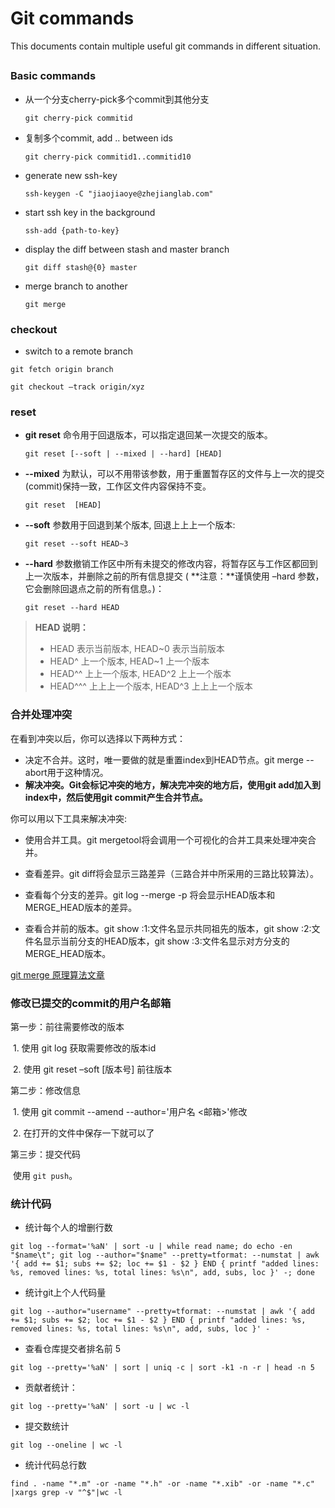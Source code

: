 # Git commands

This documents contain multiple useful git commands in different situation.

## 

### Basic commands

* 从一个分支cherry-pick多个commit到其他分支

  `git cherry-pick commitid`

* 复制多个coｍmit, add .. between ids

  `git cherry-pick commitid1..commitid10`

* generate new ssh-key

  `ssh-keygen -C "jiaojiaoye@zhejianglab.com" `

* start ssh key in the background

  `ssh-add {path-to-key}` 

* display the diff between stash and master branch

  `git diff stash@{0} master`

* merge branch to another

  `git merge`

### checkout

* switch to a remote branch

```
git fetch origin branch

git checkout –track origin/xyz
```

### reset

* **git reset** 命令用于回退版本，可以指定退回某一次提交的版本。

  `git reset [--soft | --mixed | --hard] [HEAD]`

* **--mixed** 为默认，可以不用带该参数，用于重置暂存区的文件与上一次的提交(commit)保持一致，工作区文件内容保持不变。

  `git reset  [HEAD] `

* **--soft** 参数用于回退到某个版本, 回退上上上一个版本:  

  `git reset --soft HEAD~3` 

* **--hard** 参数撤销工作区中所有未提交的修改内容，将暂存区与工作区都回到上一次版本，并删除之前的所有信息提交 ( **注意：**谨慎使用 –hard 参数，它会删除回退点之前的所有信息。)：

  `git reset --hard HEAD`

> **HEAD 说明：**
>
> - HEAD 表示当前版本, HEAD~0 表示当前版本
> - HEAD^ 上一个版本, HEAD~1 上一个版本
> - HEAD^^ 上上一个版本, HEAD^2 上上一个版本
> - HEAD^^^ 上上上一个版本, HEAD^3 上上上一个版本
>



### 合并处理冲突

在看到冲突以后，你可以选择以下两种方式：

- 决定不合并。这时，唯一要做的就是重置index到HEAD节点。git merge --abort用于这种情况。
- **解决冲突。Git会标记冲突的地方，解决完冲突的地方后，使用****git add****加入到index中，然后使用****git commit****产生合并节点。**

你可以用以下工具来解决冲突:

- 使用合并工具。git mergetool将会调用一个可视化的合并工具来处理冲突合并。
- 查看差异。git diff将会显示三路差异（三路合并中所采用的三路比较算法）。

- 查看每个分支的差异。git log --merge -p 将会显示HEAD版本和MERGE_HEAD版本的差异。
- 查看合并前的版本。git show :1:文件名显示共同祖先的版本，git show :2:文件名显示当前分支的HEAD版本，git show :3:文件名显示对方分支的MERGE_HEAD版本。

[git merge 原理算法文章](https://blog.csdn.net/u012937029/article/details/77161584)

### 修改已提交的commit的用户名邮箱

第一步：前往需要修改的版本 

​	1. 使用 git log 获取需要修改的版本id 

​	2. 使用 git reset –soft [版本号] 前往版本 

第二步：修改信息 

​	1. 使用 git commit --amend --author='用户名 <邮箱>'修改 

​	2. 在打开的文件中保存一下就可以了 

第三步：提交代码 

​	使用 `git push`。



### 统计代码

* 统计每个人的增删行数

```
git log --format='%aN' | sort -u | while read name; do echo -en "$name\t"; git log --author="$name" --pretty=tformat: --numstat | awk '{ add += $1; subs += $2; loc += $1 - $2 } END { printf "added lines: %s, removed lines: %s, total lines: %s\n", add, subs, loc }' -; done
```

* 统计git上个人代码量

```
git log --author="username" --pretty=tformat: --numstat | awk '{ add += $1; subs += $2; loc += $1 - $2 } END { printf "added lines: %s, removed lines: %s, total lines: %s\n", add, subs, loc }' -
```

* 查看仓库提交者排名前 5

```
git log --pretty='%aN' | sort | uniq -c | sort -k1 -n -r | head -n 5
```

* 贡献者统计：

```
git log --pretty='%aN' | sort -u | wc -l
```

* 提交数统计

```
git log --oneline | wc -l
```

* 统计代码总行数

```
find . -name "*.m" -or -name "*.h" -or -name "*.xib" -or -name "*.c" |xargs grep -v "^$"|wc -l
```



